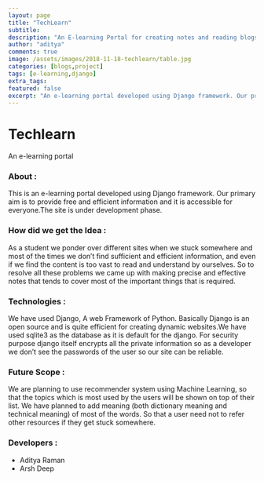 ```yaml
---
layout: page
title: "TechLearn"
subtitle: 
description: "An E-learning Portal for creating notes and reading blogs using Django web framework"
author: "aditya"
comments: true
image: /assets/images/2018-11-18-techlearn/table.jpg
categories: [blogs,project]
tags: [e-learning,django]
extra_tags: 
featured: false
excerpt: "An e-learning portal developed using Django framework. Our primary aim is to provide free and efficient information and it is accessible for everyone."
---
```


# Techlearn
An e-learning portal

### About :

This is an e-learning portal developed using Django framework. Our primary aim is to provide free and efficient information and it is accessible for everyone.The site is under development phase.

### How did we get the Idea :

As a student we ponder over different sites when we stuck somewhere and most of the times we don’t find sufficient and efficient information, and even if we find the content is too vast to read and understand by ourselves. So to resolve all these problems we came up with making precise and effective notes that tends to cover most of the important things that is required.

### Technologies :

We have used Django, A web Framework of Python. Basically Django is an open source and is quite efficient for creating dynamic websites.We have used sqlite3 as the database as it is default for the django. For security purpose django itself encrypts all the private information so as a developer we don’t see the passwords of the user so our site can be reliable.

### Future Scope :

We are planning to use recommender system using Machine Learning, so that the topics which is most used by the users will be shown on top of their list.
We have planned to add meaning (both dictionary meaning and technical meaning) of most of the words. So that a user need not to refer other resources if they get stuck somewhere.


### Developers :

- Aditya Raman
- Arsh Deep
